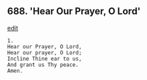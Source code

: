 
## 688.  'Hear Our Prayer, O Lord'
[edit](https://docs.google.com/document/d/13ASIxvuPemsrBO6yN-3yR9rXzX6F45eG/edit?mode=html)



    1.
    Hear our Prayer, O Lord,
    Hear our prayer, O Lord;
    Incline Thine ear to us,
    And grant us Thy peace.
    Amen.
